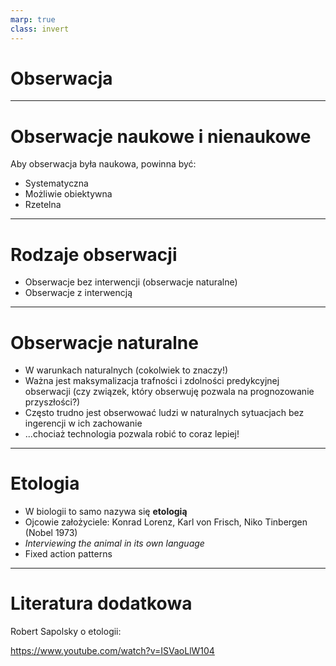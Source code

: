```yaml
---
marp: true
class: invert
---
```


# Obserwacja

---

# Obserwacje naukowe i nienaukowe

Aby obserwacja była naukowa, powinna być:

* Systematyczna
* Możliwie obiektywna 
* Rzetelna

---

# Rodzaje obserwacji

* Obserwacje bez interwencji (obserwacje naturalne)
* Obserwacje z interwencją

---

# Obserwacje naturalne

* W warunkach naturalnych (cokolwiek to znaczy!)
* Ważna jest maksymalizacja trafności i zdolności predykcyjnej obserwacji (czy związek, który obserwuję pozwala na prognozowanie przyszłości?)
* Często trudno jest obserwować ludzi w naturalnych sytuacjach bez ingerencji w ich zachowanie
* ...chociaż technologia pozwala robić to coraz lepiej!

---

# Etologia

* W biologii to samo nazywa się **etologią**
* Ojcowie założyciele: Konrad Lorenz, Karl von Frisch, Niko Tinbergen (Nobel 1973)
* _Interviewing the animal in its own language_ 
* Fixed action patterns

---

# Literatura dodatkowa

Robert Sapolsky o etologii:

<https://www.youtube.com/watch?v=ISVaoLlW104>


<!-- 
---

# Obserwacje z interwencją

---

# Obserwacja uczestnicząca

* Obserwator jest uczestnikiem zdarzeń
* Może być zamaskowany albo niezamaskowany
* Jedna z podstawowych metod w **etnografii** - poznawanie kultur poprzez mieszkanie z nimi


---

# Przykłady

* Eksperyment Rosenhana (uwaga!) -->